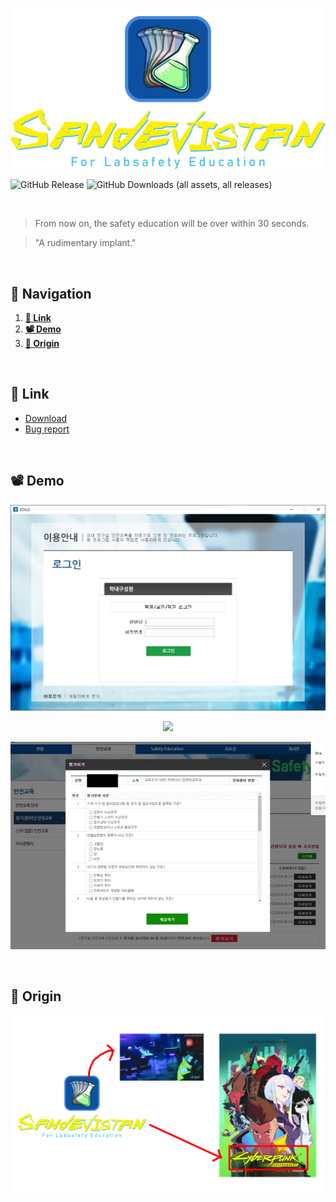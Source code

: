 <p align="center">
  <img src="imgs/card_crop.png">
</p>

![GitHub Release](https://img.shields.io/github/v/release/Yoon-men/SD4LE)
<img alt="GitHub Downloads (all assets, all releases)" src="https://img.shields.io/github/downloads/Yoon-men/SD4LE/total">

<br>

> From now on, the safety education will be over within 30 seconds.

> "A rudimentary implant."

<br>

## 🧭 Navigation
1. <b>[🔗 Link](#-link)</b>
2. <b>[📽 Demo](#-demo)</b>
3. <b>[🌱 Origin](#-origin)</b>

<br>

## 🔗 Link
- [Download](https://github.com/Yoon-men/SD4LE/releases/latest/)
- [Bug report](https://github.com/Yoon-men/SD4LE/issues)

<br>

## 📽 Demo
<p align="center">
  <img src="imgs/demo.png">
</p>
<p align="center">
  <img src="imgs/select_and_skip_lectures.gif">
</p>
<p align="center">
  <img src="imgs/solve_the_problems.gif">
</p>

<br>

## 🌱 Origin
<p align="center">
  <img src="imgs/origin_of_card.gif">
</p>
